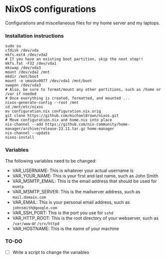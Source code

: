 # NixOS configurations

Configurations and miscellaneous files for my home server and my laptops.

### Installation instructions

```
sudo su
cfdisk /dev/vda
mkfs.ext4 /dev/vda2
# If you have an existing boot partition, skip the next step!!
mkfs.fat -F32 /dev/vda1
mkswap /dev/vda3
mount /dev/vda2 /mnt
mkdir /mnt/boot
mount -o umask=0077 /dev/vda1 /mnt/boot
swapon /dev/vda3
# Also, be sure to format/mount any other partitions, such as /home or /var if needed
# Once everything is created, formatted, and mounted ...
nixos-generate-config --root /mnt
cd /mnt/etc/nixos
mv configuration.nix configuration.nix.orig
git clone https://github.com/michael8rown/nixos.git
# Move configuration.nix and home.nix into place
nix-channel --add https://github.com/nix-community/home-manager/archive/release-23.11.tar.gz home-manager
nix-channel --update
nixos-install
```

### Variables

The following variables need to be changed:

- VAR_USERNAME: This is whatever your actual username is
- VAR_YOUR_NAME: This is your first and last name, such as John Smith
- VAR_MSMTP_EMAIL: This is the email address that should be used for `msmtp`
- VAR_MSMTP_SERVER: This is the mailserver address, such as `mail.domain.com`
- VAR_EMAIL: This is your personal email address, such as `johnsmith@qooqle.com`
- VAR_SSH_PORT: This is the port you use for `sshd`
- VAR_HTTP_ROOT: This is the root directory of your webserver, such as `/var/www` or `/srv/httpd`
- VAR_HOSTNAME: This is the name of your machine

### TO-DO

- [ ] Write a script to change the variables

